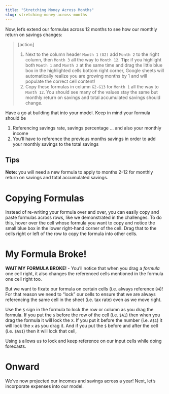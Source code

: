 ```yaml
---
title: "Stretching Money Across Months"
slug: stretching-money-across-months
---
```


Now, let’s extend our formulas across 12 months to see how our monthly return on savings changes:

>[action]
>
> 1. Next to the column header `Month 1` `(G2)` add `Month 2` to the right column, then `Month 3` all the way to `Month 12`. **Tip:** if you highlight both `Month 1` and `Month 2` at the same time and drag the little blue box in the highlighted cells bottom right corner, Google sheets will automatically realize you are growing months by 1 and will populate the correct cell content!
> 1. Copy these formulas in column `G2-G13` for `Month 1` all the way to `Month 12`. You should see many of the values stay the same but monthly return on savings and total accumulated savings should change.

Have a go at building that into your model. Keep in mind your formula should be

1. Referencing savings rate, savings percentage … and also your monthly income
1. You’ll have to reference the previous months savings in order to add your monthly savings to the total savings

## Tips

**Note:** you will need a new formula to apply to months 2-12 for monthly return on savings and total accumulated savings.

# Copying Formulas

Instead of re-writing your formula over and over, you can easily copy and paste formulas across rows, like we demonstrated in the challenges. To do this, hover over the cell whose formula you want to copy and notice the small blue box in the lower right-hand corner of  the cell. Drag that to the cells right or left of the row to copy the formula into other cells.

# My Formula Broke!

**WAIT MY FORMULA BROKE!** - You’ll notice that when you drag a *formula* one cell right, it also changes the referenced cells mentioned in the formula one cell right too.

But we want to fixate our formula on certain cells (i.e. always reference `B4`)! For that reason we need to “lock” our cells to ensure that we are always referencing the same cell in the sheet (i.e. tax rate) even as we move right.

Use the `$` sign in the formula to lock the row or column as you drag the formula. If you put the `$` before the row of the cell (i.e. `$A1`) then when you drag the formula it will lock the `X`. If you put it before the number (i.e. `A$1`) it will lock the `x` as you drag it. And if you put the `$` before and after the cell (i.e. `$A$1`) then it will lock that cell,

Using `$` allows us to lock and keep reference on our input cells while doing forecasts.


# Onward

We’ve now projected our incomes and savings across a year! Next, let’s incorporate expenses into our model.
